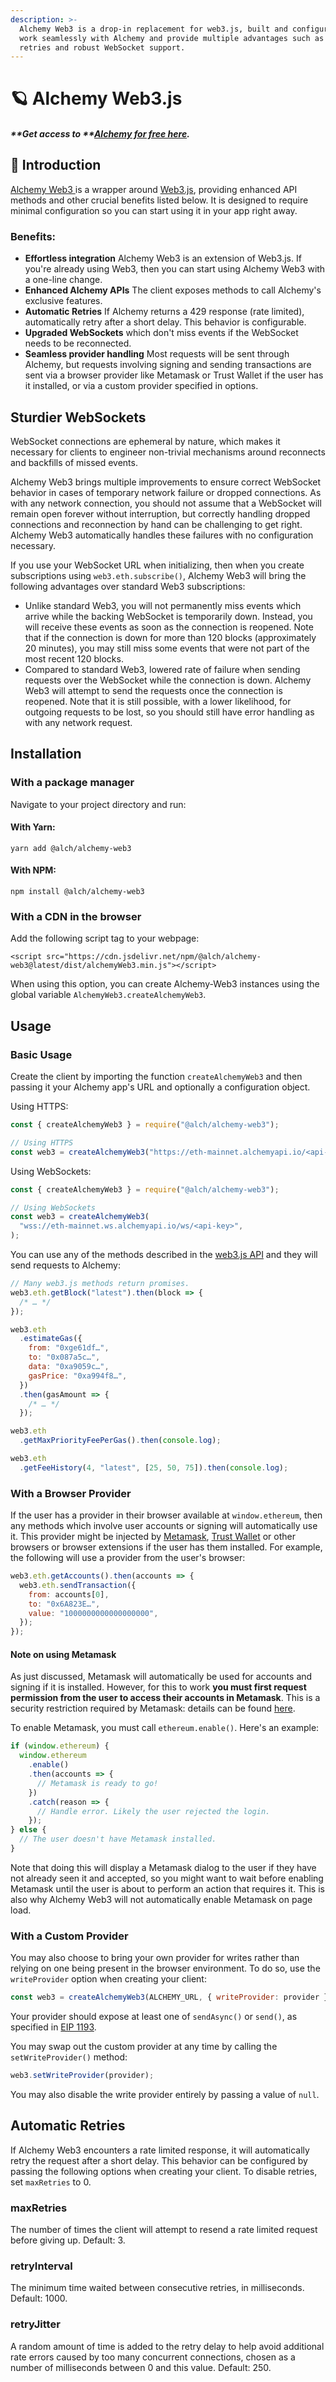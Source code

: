 ```yaml
---
description: >-
  Alchemy Web3 is a drop-in replacement for web3.js, built and configured to
  work seamlessly with Alchemy and provide multiple advantages such as automatic
  retries and robust WebSocket support.
---
```


# 🪐 Alchemy Web3.js

#### _**Get access to **_[_**Alchemy for free here**_](https://alchemy.com/?r=e68b2f77-7fc7-4ef7-8e9c-cdfea869b9b5)_**.**_

## :wave: Introduction 

[Alchemy Web3 ](https://github.com/alchemyplatform/alchemy-web3)is a wrapper around [Web3.js](https://web3js.readthedocs.io/en/v1.2.9/), providing enhanced API methods and other crucial benefits listed below. It is designed to require minimal configuration so you can start using it in your app right away.

### Benefits:

* **Effortless integration** Alchemy Web3 is an extension of Web3.js. If you're already using Web3, then you can start using Alchemy Web3 with a one-line change.
* **Enhanced Alchemy APIs** The client exposes methods to call Alchemy's exclusive features.
* **Automatic Retries** If Alchemy returns a 429 response (rate limited), automatically retry after a short delay. This behavior is configurable.
* **Upgraded WebSockets** which don't miss events if the WebSocket needs to be reconnected.
* **Seamless provider handling** Most requests will be sent through Alchemy, but requests involving signing and sending transactions are sent via a browser provider like Metamask or Trust Wallet if the user has it installed, or via a custom provider specified in options.

## Sturdier WebSockets

WebSocket connections are ephemeral by nature, which makes it necessary for clients to engineer non-trivial mechanisms around reconnects and backfills of missed events.

Alchemy Web3 brings multiple improvements to ensure correct WebSocket behavior in cases of temporary network failure or dropped connections. As with any network connection, you should not assume that a WebSocket will remain open forever without interruption, but correctly handling dropped connections and reconnection by hand can be challenging to get right. Alchemy Web3 automatically handles these failures with no configuration necessary.

If you use your WebSocket URL when initializing, then when you create subscriptions using `web3.eth.subscribe()`, Alchemy Web3 will bring the following advantages over standard Web3 subscriptions:

* Unlike standard Web3, you will not permanently miss events which arrive while the backing WebSocket is temporarily down. Instead, you will receive these events as soon as the connection is reopened. Note that if the connection is down for more than 120 blocks (approximately 20 minutes), you may still miss some events that were not part of the most recent 120 blocks.
* Compared to standard Web3, lowered rate of failure when sending requests over the WebSocket while the connection is down. Alchemy Web3 will attempt to send the requests once the connection is reopened. Note that it is still possible, with a lower likelihood, for outgoing requests to be lost, so you should still have error handling as with any network request.

## Installation 

### With a package manager

Navigate to your project directory and run: 

#### With Yarn:

```
yarn add @alch/alchemy-web3
```

#### With NPM:

```
npm install @alch/alchemy-web3
```

### With a CDN in the browser

Add the following script tag to your webpage:

```
<script src="https://cdn.jsdelivr.net/npm/@alch/alchemy-web3@latest/dist/alchemyWeb3.min.js"></script>
```

When using this option, you can create Alchemy-Web3 instances using the global variable `AlchemyWeb3.createAlchemyWeb3`.

## Usage

### Basic Usage

Create the client by importing the function `createAlchemyWeb3` and then passing it your Alchemy app's URL and optionally a configuration object.

Using HTTPS:

```javascript
const { createAlchemyWeb3 } = require("@alch/alchemy-web3");

// Using HTTPS
const web3 = createAlchemyWeb3("https://eth-mainnet.alchemyapi.io/<api-key>");
```

Using WebSockets:

```javascript
const { createAlchemyWeb3 } = require("@alch/alchemy-web3");

// Using WebSockets
const web3 = createAlchemyWeb3(
  "wss://eth-mainnet.ws.alchemyapi.io/ws/<api-key>",
);
```

You can use any of the methods described in the [web3.js API](https://web3js.readthedocs.io/en/1.0/) and they will send requests to Alchemy:

```javascript
// Many web3.js methods return promises.
web3.eth.getBlock("latest").then(block => {
  /* … */
});

web3.eth
  .estimateGas({
    from: "0xge61df…",
    to: "0x087a5c…",
    data: "0xa9059c…",
    gasPrice: "0xa994f8…",
  })
  .then(gasAmount => {
    /* … */
  });

web3.eth
  .getMaxPriorityFeePerGas().then(console.log);

web3.eth
  .getFeeHistory(4, "latest", [25, 50, 75]).then(console.log);
```

### With a Browser Provider

If the user has a provider in their browser available at `window.ethereum`, then any methods which involve user accounts or signing will automatically use it. This provider might be injected by [Metamask](https://metamask.io), [Trust Wallet](https://trustwallet.com/dapp) or other browsers or browser extensions if the user has them installed. For example, the following will use a provider from the user's browser:

```javascript
web3.eth.getAccounts().then(accounts => {
  web3.eth.sendTransaction({
    from: accounts[0],
    to: "0x6A823E…",
    value: "1000000000000000000",
  });
});
```

#### **Note on using Metamask**

As just discussed, Metamask will automatically be used for accounts and signing if it is installed. However, for this to work **you must first request permission from the user to access their accounts in Metamask**. This is a security restriction required by Metamask: details can be found [here](https://medium.com/metamask/https-medium-com-metamask-breaking-change-injecting-web3-7722797916a8).

To enable Metamask, you must call `ethereum.enable()`. Here's an example:

```javascript
if (window.ethereum) {
  window.ethereum
    .enable()
    .then(accounts => {
      // Metamask is ready to go!
    })
    .catch(reason => {
      // Handle error. Likely the user rejected the login.
    });
} else {
  // The user doesn't have Metamask installed.
}
```

Note that doing this will display a Metamask dialog to the user if they have not already seen it and accepted, so you might want to wait before enabling Metamask until the user is about to perform an action that requires it. This is also why Alchemy Web3 will not automatically enable Metamask on page load.

### With a Custom Provider

You may also choose to bring your own provider for writes rather than relying on one being present in the browser environment. To do so, use the `writeProvider` option when creating your client:

```javascript
const web3 = createAlchemyWeb3(ALCHEMY_URL, { writeProvider: provider });
```

Your provider should expose at least one of `sendAsync()` or `send()`, as specified in [EIP 1193](https://github.com/ethereum/EIPs/blob/master/EIPS/eip-1193.md).

You may swap out the custom provider at any time by calling the `setWriteProvider()` method:

```javascript
web3.setWriteProvider(provider);
```

You may also disable the write provider entirely by passing a value of `null`.

## Automatic Retries

If Alchemy Web3 encounters a rate limited response, it will automatically retry the request after a short delay. This behavior can be configured by passing the following options when creating your client. To disable retries, set `maxRetries` to 0.

### **maxRetries**

The number of times the client will attempt to resend a rate limited request before giving up. Default: 3.

### **retryInterval**

The minimum time waited between consecutive retries, in milliseconds. Default: 1000.

### **retryJitter**

A random amount of time is added to the retry delay to help avoid additional rate errors caused by too many concurrent connections, chosen as a number of milliseconds between 0 and this value. Default: 250.

